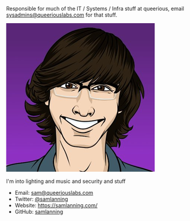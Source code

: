 <!-- TITLE: Sam Lanning -->

Responsible for much of the IT / Systems / Infra stuff at queerious, email <sysadmins@queeriouslabs.com> for that stuff.

![Lhkqxjsc 400 X 400](/uploads/people/lhkqxjsc-400-x-400.jpg "Lhkqxjsc 400 X 400")

I'm into lighting and music and security and stuff

* Email: <sam@queeriouslabs.com>
* Twitter: [@samlanning](https://twitter.com/samlanning)
* Website: https://samlanning.com/
* GitHub: [samlanning](https://github.com/samlanning)